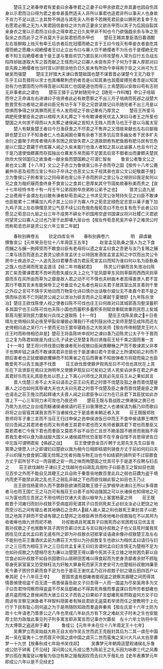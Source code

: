 <!-- { "loadSidebar": true } -->
　　楚荘王之弟春申君有爱妾曰余春申君之正妻子曰甲余欲君之弃其妻也因自伤其身以示君而泣曰得为君之妾幸甚虽然适夫人非所以事君也适君非所以事夫人也身故不肖力不足以适二主其势不俱适与其死夫人所者不若赐死君前妾以赐死若复幸于左右愿君必察之无为人笑君因信妾唋之诈为弃正妻余又欲杀甲而以其子为后因自裂其亲身衣之里以示君而泣曰余之得幸君之日久矣甲非不知也今乃欲强戯余余与争之至裂余之衣而此子之不肖莫大于此矣君怒而杀甲也
　　楚荘王赐其羣臣酒日暮酒酣左右皆醉殿上烛灭有牵王后衣者后扢冠缨而絶之言于王曰今烛灭有牵妾衣者妾扢其缨而絶之愿趣火视絶缨者王曰止立出令曰与寡人饮不絶缨者不为乐也于是缨絶无完者不知王后絶缨者谁于是王遂与羣臣欢饮乃罢后吴兴师攻楚有人常为应行五合战五陷阵却敌遂取大军之首而献之王怪而问之曰寡人未尝有异于子何为于寡人厚耶对曰臣先殿上絶缨者也当时宜以肝胆涂地负日久矣未有所効今幸得用于臣之义尚可为王破吴而强楚
　　楚庄王好猎大夫谏曰晋楚敌国也楚不谋晋晋必谋楚今王无乃耽于乐乎王曰吾猎将以求士也其榛藂刺虎豹者吾是以知其勇也其撄犀搏兕者吾是以知其劲有力也罢田而分所得吾是以知其仁也因是道也而得三士焉楚因以安故曰苟有志则无非事者此之谓也
　　楚荘王猎于云梦射随兕中之【随兕一作科雉】申公子培刼而夺之王命诛左右进谏曰子培贤者此必有故愿察之不出三月子培病而死邲之战楚大胜晋赏有功者培之弟进曰臣兄有功于车下臣之兄尝读故记曰杀随兕者不出三月是以惊惧而争得之伏其罪而死王令人发而视之于故记果有乃厚赏之
　　楚荘王所爱马病肥死使羣臣丧之欲以棺椁大夫礼葬之下令有敢谏者死优孟入哭曰马者王之所爱也楚国之大何求不得而以大夫葬之诸侯闻之皆知大王贱人而贵马也王于是以马属太官
　　楚人有献鱼楚王者曰今日渔获食之不尽卖之不售弃之又惜故来献也左右曰鄙哉辞也楚王曰子不知渔者仁人也盖闻囷仓粟有余者下民多饥后宫多幽女者下民多旷夫余衍之蓄聚于府库者境内多贫困之民皆失君人之道故厨庖有肥鱼廐有肥马民有饥色是以亡国之君藏于府库寡人闻之久矣未能行也渔人者知之其以此谕寡人也且令行之于是乃遣使恤鳏寡而存孤独出仓粟发币帛而振不足罢去后宫不御者出而妻鳏夫楚民欣欣大悦邻国归之故渔者一献余鱼而楚国赖之可谓仁智矣
　　鲁宣公者鲁文公之弟也文公薨【十八年】文公之子赤立为鲁侯宣公杀子赤而夺之国【按传十八年公薨襄仲杀恶及视而立宣公书曰子卒讳之也恶文公太子视其弟也宣公文公妃敬嬴子接】立为鲁侯公子肹者宣公之同母弟也宣公杀子赤而肹非之宣公与之禄则曰我足矣何以兄之食为哉织屦而食终身不食宣公之食其仁恩厚矣其守节固矣故春秋美而贵之【宣十七年经特书冬十有一月壬午公弟叔肹卒庶弟称公弟予之也】
　　晋灵公造九层之台费用千金谓左右曰敢有谏者斩荀息闻之上书求见灵公张弩持矢见之曰臣不敢谏也臣能累十二博棊加九鸡子其上公曰子为寡人作之荀息定顔色定志意以棊子置下加九鸡子其上左右惧慴息灵公气息不续公曰危哉危哉荀息曰不危也复有危于此者公曰愿见之荀息曰九层之台三年不成男不耕女不织国用空虚邻国谋议将兴社稷亡灭君欲何望灵公曰寡人之过也乃至于此即壊九层台也【按左传荀息死奚齐卓子之难灵公时而称荀息恐非是灵公文六年立宣二年弑】



　　春秋别典卷五
　　钦定四库全书
　　春秋别典卷六　　　　　明　薛虞畿　撰鲁宣公【元年癸丑在位十八年周匡王五年】
　　赵宣孟见骩桑之饿人为之下食而餔之与脯一朐拜受而不敢食曰臣有老母将以遗之宣孟曰食之吾更与汝乃复赐之脯二束与钱百而遂去之晋灵公欲杀宣孟伏士以待因发酒宣孟宣孟知之中饮而出灵公令房中士疾追杀之一人追先及曰君轝吾请为君反死宣孟曰而知为谁曰何以名为臣骫桑之饿人也还阃而死宣孟遂活【经二年书盾弑君】
　　陈灵公行僻而言失泄冶曰陈其亡矣吾骤谏君君不吾听而愈失威仪夫上之化下犹风靡草东风则草靡而西西风则草靡而东在风所由而草为之靡是故人君之动不可不慎也夫树曲木者恶得直景人君不宜其行不敬其言未有能保帝王之号垂显令之名者也易曰夫君子居其室出其言善则千里之外应之言可不慎乎天地动而万物变化诗曰慎尔出话敬尔威仪无不柔嘉今君不是之慎而纵恣焉不亡则弑灵公闻之以泄冶为妖言而杀之后果弑于夏徴舒【九年陈杀泄冶】楚庄王欲伐陈使人视之使者曰陈不可伐也庄王曰何故对曰其城郭髙沟壑深蓄积多其国宁也王曰陈可伐也夫陈小国也而蓄积多蓄积多则赋敛重赋敛重则民怨上矣城郭髙沟壑深则民力罢矣兴兵伐之遂取陈【十一年】
　　楚庄王伐陈吴救之十日夜晴左史倚相曰吴必夜至甲裂垒壊彼必薄我行不成列鼓出待之吴师至楚见成阵而还左史倚相曰追之吴行六十里而无功王罢卒寝趋击之大败吴师【按左传倚相楚灵王时人庄王时而称倚相恐非是】楚荘王将县陈听申叔时之谏曰善乃迎陈灵公太子午于晋而立之复为陈君如故是为成公孔子读史记至楚复陈曰贤哉荘王轻千乘之国而重一言【十一年】楚王将兴师伐晋曰敢谏者死孙叔敖曰臣闻畏鞭棰之严而不敢谏其父非孝子也惧斧钺之诛而不敢谏其君非忠臣也于是遂谏曰君今贪彼之土所谓知前之利而不顾后害者也正犹螳蜋欲攫蝉而不知黄雀之在后而黄雀不知放弹者方将窥而毙之也臣敢爱死不以告王哉遂不伐晋
　　荘王欲伐晋使豚尹观焉反曰不可伐也其忧在上其乐在下且贤臣在焉曰沈驹明年又使豚尹观反曰可矣初之贤人死矣谄谀多在君之庐者其君好乐而无礼其臣危处以怨上上下离心兴师伐之其民必先反荘王从之果如其言
　　晋人伐楚三舎不止大夫曰请击之荘王曰先君之时晋不伐楚及孤之身而晋伐楚是寡人之过也如何其辱诸大夫也大夫曰先君之时晋不伐楚及臣之身而晋伐楚是臣之罪也请击之荘王俛泣而起拜诸大夫晋人闻之曰君臣争以过为在已且君下其臣犹如此亦谓上下一心三军同力未可攻也乃夜还师
　　楚荘王既与晋战胜之惧诸侯之畏已也乃筑为五仞之台台成而觞诸侯诸侯请约荘王曰我薄徳之人也诸侯请为觞乃仰而歌曰将将之台窅窅其谋我言而不当诸侯伐之于是逺者来朝近者入宾
　　荘王既服郑败晋师将军子重三言而不当荘王归过申侯之邑申侯进饭日中而王不食申侯请罪王喟然叹曰吾闻之其君贤者也而又有师者王其君中君也而又有师者霸其君下君也而羣臣又莫若君者亡今我下君也而羣臣又莫若不谷不谷恐亡且世不絶圣国不絶贤而我独不得若我生者何以食为故战服大国义从诸侯戚然忧恐圣智不在乎身自惜不肖思得贤佐日中忘饭可谓明君矣【俱邲之战】
　　荘王使使赍金百斤聘于北郭先生先生曰臣有箕箒之使愿入计之即谓妇曰楚欲以我为相今日相即结驷列骑食方丈于前如何妇曰夫子以织屦为食食粥□履无怵惕之忧者何哉与物无治也今如结驷列骑所安不过容膝食方丈于前所甘不过一肉容膝之安一肉之味而殉楚国之忧其可乎于是遂不应聘与妇去之
　　荘王欲伐越杜子谏曰王之伐越何也曰政乱兵弱杜子曰臣患王之智如目也能见百步之外而不能自见其睫王之兵自败于秦晋丧地数百里此兵之弱也荘蹻为盗于境内而吏不能禁此政之乱也王之弱乱非越之下也而欲伐越此智之如目也王乃止
　　庄王欲伐杨夏师久而不罢群臣欲谏而莫敢王猎于云梦椒举进谏曰王所以多得兽者马也而王国亡王之马岂可有哉荘王曰善不谷知诎强国之可以长诸侯也知得地之可以为富也而忘吾民之不用也明日饮诸大夫酒以椒举为上客罢杨夏之师
　　荘王既胜晋于河雍归而封孙叔敖不受病疽将死谓其子曰吾则死矣王必封汝汝必让肥饶之地而受沙石之间有寝丘者其地确石之丑荆人越人禨人莫之利也敖死王果封其子以肥饶之地其子辞而不受请有寝之丘楚邦之法禄臣再世而收地唯孙叔敖独在不以其邦为收者瘠也故九世而祀不絶
　　孙叔敖病且死属其子曰我死而必贫困若往见优孟言我孙叔敖之子也居数年其子困穷负薪过优孟与言曰我孙叔敖之子也父且死时属我贫困徃见优孟优孟曰若无逺有所之即为孙叔敖衣冠抵掌谈语歳余像孙叔敖楚王及左右不能别也荘王置酒优孟前为夀荘王大惊以为孙叔敖复生也欲以为相优孟曰请归与妇计之三日而为相荘王许之三日后优孟复来王曰妇言谓何孟曰妇言慎无为楚相不足为也如孙叔敖之为楚相尽忠为亷以治楚楚王得以霸今死其子无立锥之地贫困负薪以自饮食必如孙叔敖不如自杀因歌曰山居耕田苦难以得食起而为吏身贪鄙者余财不顾耻辱身死家室富又恐受赇枉法为奸触大罪身死而家灭贪吏安可为也楚相孙叔敖持廉至死今妻子困穷负薪而食不足为也于是荘王谢优孟乃召孙叔敖子封之寝丘田四百户以奉其祀【十八年荘王卒】
　　晋国苦盗有郄雍者能视盗之貌察其眉睫之间而得其情晋侯使视盗千百无遗一焉晋侯喜告赵文子曰吾得一人而一国盗为尽矣奚用多为文子曰吾君恃伺察而得盗盗不尽矣且郄雍必不得其死焉俄而羣盗谋曰吾所穷者郄雍也遂共盗而残之晋侯闻而大骇立召文子而告之曰果如子言郄雍死矣然取盗何方文子曰周谚有言察见渊鱼者不祥智料隠匿者有殃且君欲无盗莫若举贤而任之使教明于上化行于下民有耻心则何盗之为于是用随防知政而羣盗奔秦焉【按左氏宣十六年士防为政十七年请老乃晋景公之八年也至成八年赵氏方有下宫之难赵文子时未之生也安能荐士防为政哉此事见列子列多寓言即非寓言而记事亦欠覈矣　左十六年士防将中军为太傅晋之盗逃奔于秦】
　　鲁成公【元年辛未在位十八年周定王十七年】
　　吴夀梦立而吴始益大称王自太伯作吴五世而武王克殷封其后为二其一虞在中国其一吴在蛮夷十二世而晋灭中国之虞中国之虞灭二世而蛮夷之吴兴大凡从太伯至夀梦一十九世【按春秋成七年始书吴伐郯】
　　吴夀梦元年朝周适楚观诸侯礼乐鲁成公防于钟离【不见经】深问周公礼乐成公悉为陈前王之礼乐因为咏歌三代之风夀梦曰孤在夷蛮徒以椎髻为俗岂有斯之服哉因叹而去曰大乎哉礼也【史年表夀梦元年即成公六年以是不见经史】
